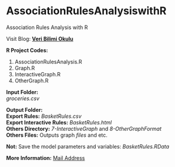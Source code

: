 # AssociationRulesAnalysiswithR
Association Rules Analysis with R

Visit Blog: [**Veri Bilimi Okulu**](https://www.veribilimi.co/association-rules-analysis-with-r)

**R Project Codes:**  

1. AssociationRulesAnalysis.R  
2. Graph.R  
3. InteractiveGraph.R  
4. OtherGraph.R  

**Input Folder:**  
*groceries.csv*

**Output Folder:**  
**Export Rules:** *BasketRules.csv*  
**Export Interactive Rules:** *BasketRules.html*  
**Others Directory:** *7-InteractiveGraph* and *8-OtherGraphFormat*  
**Others Files:** Outputs graph *files* and etc.  

**Not:** Save the model parameters and variables: *BasketRules.RData*

**More Information:** [Mail Address](mailto:uslumetin@gmail.com)